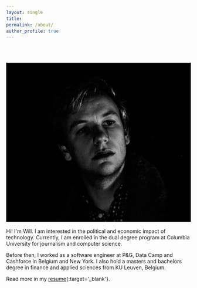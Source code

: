 ```yaml
---
layout: single
title:
permalink: /about/
author_profile: true
---
```

<br><br>

![Willem Dehaes](/assets/images/will-bw.jpg)


Hi! I'm Will. I am interested in the political and economic impact of technology. Currently, I am enrolled in the dual degree program at Columbia University for journalism and computer science.

Before then, I worked as a software engineer at P&G, Data Camp and Cashforce in Belgium and New York. I also hold a masters and bachelors degree in finance and applied sciences from KU Leuven, Belgium.

Read more in my [resume](/assets/files/Resume_Willem_Dehaes_Jul_18.pdf){:target='_blank'}.
